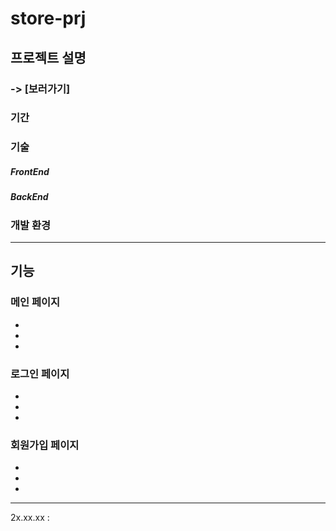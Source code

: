# store-prj


## 프로젝트 설명

### -> [보러가기]

### 기간 


### 기술
##### FrontEnd
<!-- ![JavaScript](https://img.shields.io/badge/javascript-%23323330.svg?style=for-the-badge&logo=javascript&logoColor=%23F7DF1E)  ![React](https://img.shields.io/badge/react-%2320232a.svg?style=for-the-badge&logo=react&logoColor=%2361DAFB)  <img alt="Redux" src="https://img.shields.io/badge/redux--toolkit-%23593d88.svg?style=for-the-badge&logo=redux&logoColor=white"/>  ![Styled Components](https://img.shields.io/badge/styled--components-DB7093?style=for-the-badge&logo=styled-components&logoColor=white)
-->


##### BackEnd

### 개발 환경

----

## 기능

### 메인 페이지
 -
 -
 - 

### 로그인 페이지
 -
 -
 - 

### 회원가입 페이지
 -
 -
 - 
----

2x.xx.xx : 

